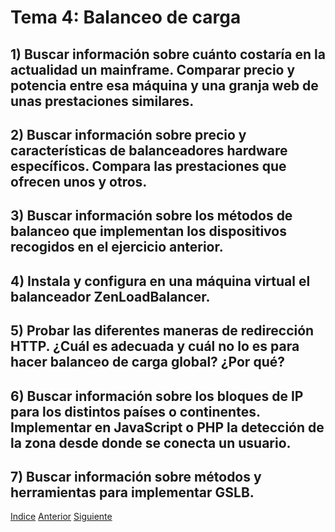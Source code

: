# Tema 4: Balanceo de carga
## 1) Buscar información sobre cuánto costaría en la actualidad un mainframe. Comparar precio y potencia entre esa máquina y una granja web de unas prestaciones similares. 

## 2) Buscar información sobre precio y características de balanceadores hardware específicos. Compara las prestaciones que ofrecen unos y otros. 

## 3) Buscar información sobre los métodos de balanceo que implementan los dispositivos recogidos en el ejercicio anterior.

## 4) Instala y configura en una máquina virtual el balanceador ZenLoadBalancer. 

## 5) Probar las diferentes maneras de redirección HTTP. ¿Cuál es adecuada y cuál no lo es para hacer balanceo de carga global? ¿Por qué?

## 6) Buscar información sobre los bloques de IP para los distintos países o continentes. Implementar en JavaScript o PHP la detección de la zona desde donde se conecta un usuario.

## 7) Buscar información sobre métodos y herramientas para implementar GSLB. 

[Indice](https://github.com/JoseAdriGP/SWAP-Practicas/blob/master/README.md) [Anterior](https://github.com/JoseAdriGP/SWAP/blob/master/Ejercicios/T3.md) [Siguiente](https://github.com/JoseAdriGP/SWAP/blob/master/Ejercicios/T5.md)
